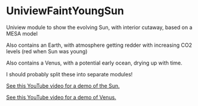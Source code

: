 # UniviewFaintYoungSun
Uniview module to show the evolving Sun, with interior cutaway, based on a MESA model

Also contains an Earth, with atmosphere getting redder with increasing CO2 levels (red when Sun was young)

Also contains a Venus, with a potential early ocean, drying up with time.

I should probably split these into separate modules!

[See this YouTube video for a demo of the Sun.](https://youtu.be/ggAIC67LCLs)

[See this YouTube video for a demo of Venus.](https://youtu.be/mo60rPYe6lM)
